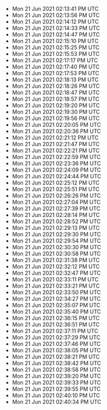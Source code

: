 
- Mon 21 Jun 2021 02:13:41 PM UTC
- Mon 21 Jun 2021 02:13:56 PM UTC
- Mon 21 Jun 2021 02:14:12 PM UTC
- Mon 21 Jun 2021 02:14:33 PM UTC
- Mon 21 Jun 2021 02:14:47 PM UTC
- Mon 21 Jun 2021 02:15:10 PM UTC
- Mon 21 Jun 2021 02:15:25 PM UTC
- Mon 21 Jun 2021 02:15:53 PM UTC
- Mon 21 Jun 2021 02:17:17 PM UTC
- Mon 21 Jun 2021 02:17:40 PM UTC
- Mon 21 Jun 2021 02:17:53 PM UTC
- Mon 21 Jun 2021 02:18:13 PM UTC
- Mon 21 Jun 2021 02:18:26 PM UTC
- Mon 21 Jun 2021 02:18:47 PM UTC
- Mon 21 Jun 2021 02:18:57 PM UTC
- Mon 21 Jun 2021 02:19:20 PM UTC
- Mon 21 Jun 2021 02:19:30 PM UTC
- Mon 21 Jun 2021 02:19:56 PM UTC
- Mon 21 Jun 2021 02:20:05 PM UTC
- Mon 21 Jun 2021 02:20:36 PM UTC
- Mon 21 Jun 2021 02:21:12 PM UTC
- Mon 21 Jun 2021 02:21:47 PM UTC
- Mon 21 Jun 2021 02:22:21 PM UTC
- Mon 21 Jun 2021 02:22:59 PM UTC
- Mon 21 Jun 2021 02:23:36 PM UTC
- Mon 21 Jun 2021 02:24:09 PM UTC
- Mon 21 Jun 2021 02:24:44 PM UTC
- Mon 21 Jun 2021 02:25:12 PM UTC
- Mon 21 Jun 2021 02:25:51 PM UTC
- Mon 21 Jun 2021 02:26:26 PM UTC
- Mon 21 Jun 2021 02:27:04 PM UTC
- Mon 21 Jun 2021 02:27:39 PM UTC
- Mon 21 Jun 2021 02:28:14 PM UTC
- Mon 21 Jun 2021 02:28:52 PM UTC
- Mon 21 Jun 2021 02:29:13 PM UTC
- Mon 21 Jun 2021 02:29:30 PM UTC
- Mon 21 Jun 2021 02:29:54 PM UTC
- Mon 21 Jun 2021 02:30:30 PM UTC
- Mon 21 Jun 2021 02:30:58 PM UTC
- Mon 21 Jun 2021 02:31:38 PM UTC
- Mon 21 Jun 2021 02:32:12 PM UTC
- Mon 21 Jun 2021 02:32:47 PM UTC
- Mon 21 Jun 2021 02:33:11 PM UTC
- Mon 21 Jun 2021 02:33:21 PM UTC
- Mon 21 Jun 2021 02:33:50 PM UTC
- Mon 21 Jun 2021 02:34:27 PM UTC
- Mon 21 Jun 2021 02:35:07 PM UTC
- Mon 21 Jun 2021 02:35:40 PM UTC
- Mon 21 Jun 2021 02:36:15 PM UTC
- Mon 21 Jun 2021 02:36:51 PM UTC
- Mon 21 Jun 2021 02:37:11 PM UTC
- Mon 21 Jun 2021 02:37:29 PM UTC
- Mon 21 Jun 2021 02:37:46 PM UTC
- Mon 21 Jun 2021 02:38:05 PM UTC
- Mon 21 Jun 2021 02:38:21 PM UTC
- Mon 21 Jun 2021 02:38:42 PM UTC
- Mon 21 Jun 2021 02:38:58 PM UTC
- Mon 21 Jun 2021 02:39:20 PM UTC
- Mon 21 Jun 2021 02:39:33 PM UTC
- Mon 21 Jun 2021 02:39:55 PM UTC
- Mon 21 Jun 2021 02:40:10 PM UTC
- Mon 21 Jun 2021 02:40:34 PM UTC
